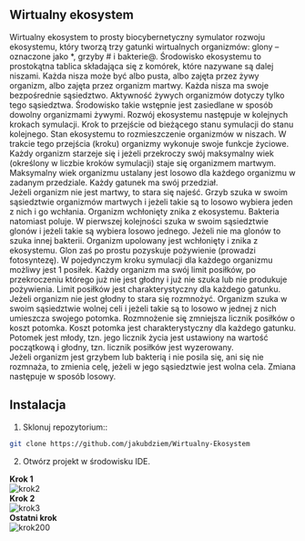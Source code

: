<h2>Wirtualny ekosystem</h2>
Wirtualny ekosystem to prosty biocybernetyczny symulator rozwoju ekosystemu, który
tworzą trzy gatunki wirtualnych organizmów: glony – oznaczone jako *, grzyby # i bakterie@.
Środowisko ekosystemu to prostokątna tablica składająca się z komórek, które nazywane
są dalej niszami. Każda nisza może być albo pusta, albo zajęta przez żywy organizm,
albo zajęta przez organizm martwy. Każda nisza ma swoje bezpośrednie sąsiedztwo.
Aktywność żywych organizmów dotyczy tylko tego sąsiedztwa. Środowisko takie
wstępnie jest zasiedlane w sposób dowolny organizmami żywymi. Rozwój ekosystemu
następuje w kolejnych krokach symulacji. Krok to przejście od bieżącego stanu symulacji do
stanu kolejnego. Stan ekosystemu to rozmieszczenie organizmów w niszach. W trakcie tego
przejścia (kroku) organizmy wykonuje swoje funkcje życiowe.
<br>
Każdy organizm starzeje się i jeżeli przekroczy swój maksymalny wiek (określony w
liczbie kroków symulacji) staje się organizmem martwym. Maksymalny wiek organizmu
ustalany jest losowo dla każdego organizmu w zadanym przedziale. Każdy gatunek ma swój
przedział.
<br>
Jeżeli organizm nie jest martwy, to stara się najeść. Grzyb szuka w swoim sąsiedztwie
organizmów martwych i jeżeli takie są to losowo wybiera jeden z nich i go wchłania.
Organizm wchłonięty znika z ekosystemu. Bakteria natomiast poluje. W pierwszej kolejności
szuka w swoim sąsiedztwie glonów i jeżeli takie są wybiera losowo jednego. Jeżeli nie ma
glonów to szuka innej bakterii. Organizm upolowany jest wchłonięty i znika z ekosystemu.
Glon zaś po prostu pozyskuje pożywienie (prowadzi fotosyntezę). W pojedynczym kroku
symulacji dla każdego organizmu możliwy jest 1 posiłek. Każdy organizm ma swój limit
posiłków, po przekroczeniu którego już nie jest głodny i już nie szuka lub nie produkuje
pożywienia. Limit posiłków jest charakterystyczny dla każdego gatunku.
<br>
Jeżeli organizm nie jest głodny to stara się rozmnożyć. Organizm szuka w swoim
sąsiedztwie wolnej celi i jeżeli takie są to losowo w jednej z nich umieszcza swojego
potomka. Rozmnożenie się zmniejsza licznik posiłków o koszt potomka. Koszt potomka jest
charakterystyczny dla każdego gatunku. Potomek jest młody, tzn. jego licznik życia jest
ustawiony na wartość początkową i głodny, tzn. licznik posiłków jest wyzerowany.
<br>
Jeżeli organizm jest grzybem lub bakterią i nie posila się, ani się nie rozmnaża, to zmienia
celę, jeżeli w jego sąsiedztwie jest wolna cela. Zmiana następuje w sposób losowy.

## Instalacja

1. Sklonuj repozytorium::
```bash
git clone https://github.com/jakubdziem/Wirtualny-Ekosystem
```
2. Otwórz projekt w środowisku IDE.

<b>Krok 1</b><br>
![krok2](https://github.com/jakubdziem/Wirutalny-Ekosystem/assets/106815549/0a7ee9fe-136f-4c91-b603-1950100694a6)
<br><b>Krok 2</b><br>
![krok3](https://github.com/jakubdziem/Wirutalny-Ekosystem/assets/106815549/4164735b-6063-4002-8084-3ed3a09c542b)
<br><b>Ostatni krok</b><br>
![krok200](https://github.com/jakubdziem/Wirutalny-Ekosystem/assets/106815549/7a2a6703-91f7-448e-9228-c292710e5ded)
